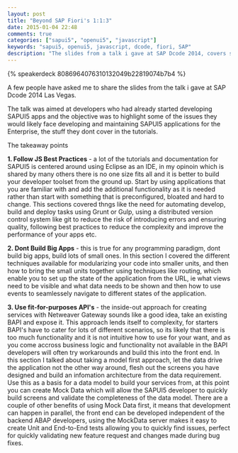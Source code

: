 ```yaml
---
layout: post
title: "Beyond SAP Fiori's 1:1:3"
date: 2015-01-04 22:48
comments: true
categories: ["sapui5", "openui5", "javascript"]
keywords: "sapui5, openui5, javascript, dcode, fiori, SAP"
description: "The slides from a talk i gave at SAP Dcode 2014, covers some of the best practices you may want to adopt when developing SAPUI5 apps for the enterprise"
---
```


{% speakerdeck 8086964076310132049b22819074b7b4 %}

A few people have asked me to share the slides from the talk i gave at SAP Dcode 2014 Las Vegas.

The talk was aimed at developers who had already started developing SAPUI5 apps and the objective was to highlight some of the issues they would likely face developing and maintaining SAPUI5 applications for the Enterprise, the stuff they dont cover in the tutorials. 

The takeaway points

**1. Follow JS Best Practices** - a lot of the tutorials and documentation for SAPUI5 is centered around using Eclipse as an IDE, in my opinoin which is shared by many others there is no one size fits all and it is better to build your developer toolset from the ground up. Start by using applications that you are familiar with and add the additional functionality as it is needed rather than start with something that is preconfigured, bloated and hard to change. This sections covered thngs like the need for automating develop, build and deploy tasks using Grunt or Gulp, using a distributed version control system like git to reduce the risk of introducing errors and ensuring quality, following best practices to reduce the complexity and improve the performance of your apps etc.

**2. Dont Build Big Apps** - this is true for any programming paradigm, dont build big apps, build lots of small ones. In this section I covered the different techniques available for modularizing your code into smaller units, and then how to bring the small units together using techniques like routing, which enable you to set up the state of the application from the URL, ie what views need to be visible and what data needs to be shown and then how to use events to seamlessely navigate to different states of the application. 

**3. Use fit-for-purposes API's** - the inside-out approach for creating services with Netweaver Gateway sounds like a good idea, take an existing BAPI and expose it. This approach lends itself to complexity, for starters BAPI's have to cater for lots of different scenarios, so its likely that there is too much functionality and it is not intuitive how to use for your want, and as you come accross business logic and functionality not available in the BAPI developers will often try workarounds and build this into the front end. In this section I talked about taking a model first approach, let the data drive the application not the other way around, flesh out the screens you have designed and build an infomation architecture from the data requirement. Use this as a basis for a data model to build your services from, at this point you can create Mock Data which will allow the SAPUI5 developer to quickly build screens and validate the completeness of the data model. There are a couple of other benefits of using Mock Data first, it means that development can happen in parallel, the front end can be developed independent of the backend ABAP developers, using the MockData server makes it easy to create Unit and End-to-End tests allowing you to quickly find issues, perfect for quickly validating new feature request and changes made during bug fixes.
